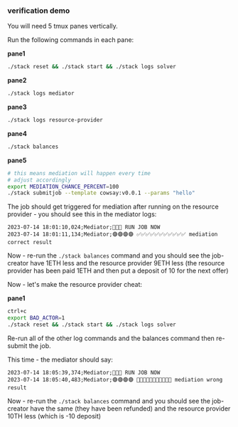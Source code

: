 ### verification demo

You will need 5 tmux panes vertically.

Run the following commands in each pane:

**pane1**
```bash
./stack reset && ./stack start && ./stack logs solver
```

**pane2**
```bash
./stack logs mediator
```

**pane3**
```bash
./stack logs resource-provider
```

**pane4**
```bash
./stack balances
```

**pane5**
```bash
# this means mediation will happen every time
# adjust accordingly
export MEDIATION_CHANCE_PERCENT=100
./stack submitjob --template cowsay:v0.0.1 --params "hello"
```

The job should get triggered for mediation after running on the resource provider - you should see this in the mediator logs:

```
2023-07-14 18:01:10,024;Mediator;🔵🔵🔵 RUN JOB NOW
2023-07-14 18:01:11,134;Mediator;🟣🟣🟣🟣 ✅✅✅✅✅✅✅✅✅✅✅ mediation correct result
```

Now - re-run the `./stack balances` command and you should see the job-creator have 1ETH less and the resource provider 9ETH less (the resource provider has been paid 1ETH and then put a deposit of 10 for the next offer)

Now - let's make the resource provider cheat:

**pane1**
```bash
ctrl+c
export BAD_ACTOR=1
./stack reset && ./stack start && ./stack logs solver
```

Re-run all of the other log commands and the balances command then re-submit the job.

This time - the mediator should say:

```
2023-07-14 18:05:39,374;Mediator;🔵🔵🔵 RUN JOB NOW
2023-07-14 18:05:40,483;Mediator;🟣🟣🟣🟣 🚨🚨🚨🚨🚨🚨🚨🚨🚨🚨🚨 mediation wrong result
```

Now - re-run the `./stack balances` command and you should see the job-creator have the same (they have been refunded) and the resource provider 10TH less (which is -10 deposit)
